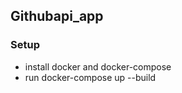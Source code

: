 ## Githubapi_app

### Setup
- install docker and docker-compose
- run docker-compose up --build
    
